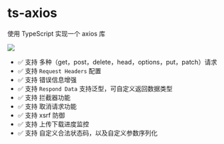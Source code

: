 # ts-axios

使用 TypeScript 实现一个 axios 库

<code><img src="https://img.shields.io/badge/typescript-%23007ACC.svg?style=for-the-badge&logo=typescript&logoColor=white"/></code>

- ✅ 支持 多种（get，post，delete，head，options，put，patch）请求
- ✅ 支持 `Request Headers` 配置
- ✅ 支持 错误信息增强
- ✅ 支持 `Respond Data` 支持泛型，可自定义返回数据类型
- ✅ 支持 拦截器功能
- ✅ 支持 取消请求功能
- ✅ 支持 xsrf 防御
- ✅ 支持 上传下载进度监控
- ✅ 支持 自定义合法状态码，以及自定义参数序列化
